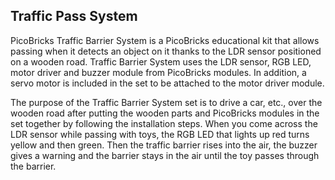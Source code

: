 ## Traffic Pass System
PicoBricks Traffic Barrier System is a PicoBricks educational kit that allows passing when it detects an object on it thanks to the LDR sensor positioned on a wooden road. Traffic Barrier System uses the LDR sensor, RGB LED, motor driver and buzzer module from PicoBricks modules. In addition, a servo motor is included in the set to be attached to the motor driver module.



The purpose of the Traffic Barrier System set is to drive a car, etc., over the wooden road after putting the wooden parts and PicoBricks modules in the set together by following the installation steps. When you come across the LDR sensor while passing with toys, the RGB LED that lights up red turns yellow and then green. Then the traffic barrier rises into the air, the buzzer gives a warning and the barrier stays in the air until the toy passes through the barrier.
